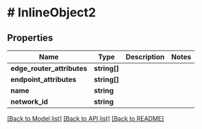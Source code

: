 # # InlineObject2

## Properties

Name | Type | Description | Notes
------------ | ------------- | ------------- | -------------
**edge_router_attributes** | **string[]** |  | 
**endpoint_attributes** | **string[]** |  | 
**name** | **string** |  | 
**network_id** | **string** |  | 

[[Back to Model list]](../../README.md#documentation-for-models) [[Back to API list]](../../README.md#documentation-for-api-endpoints) [[Back to README]](../../README.md)


